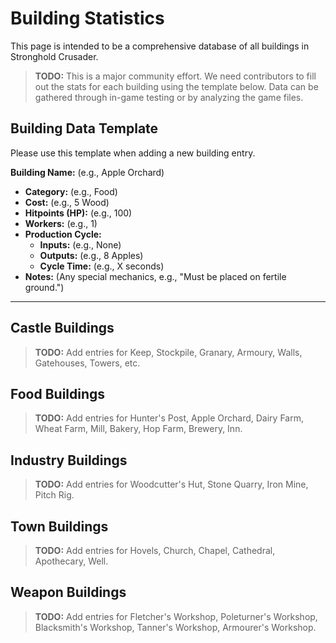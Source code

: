 # Building Statistics

This page is intended to be a comprehensive database of all buildings in Stronghold Crusader.

> **TODO:** This is a major community effort. We need contributors to fill out the stats for each building using the template below. Data can be gathered through in-game testing or by analyzing the game files.

## Building Data Template

Please use this template when adding a new building entry.

**Building Name:** (e.g., Apple Orchard)
* **Category:** (e.g., Food)
* **Cost:** (e.g., 5 Wood)
* **Hitpoints (HP):** (e.g., 100)
* **Workers:** (e.g., 1)
* **Production Cycle:**
    * **Inputs:** (e.g., None)
    * **Outputs:** (e.g., 8 Apples)
    * **Cycle Time:** (e.g., X seconds)
* **Notes:** (Any special mechanics, e.g., "Must be placed on fertile ground.")

---

## Castle Buildings
> **TODO:** Add entries for Keep, Stockpile, Granary, Armoury, Walls, Gatehouses, Towers, etc.

## Food Buildings
> **TODO:** Add entries for Hunter's Post, Apple Orchard, Dairy Farm, Wheat Farm, Mill, Bakery, Hop Farm, Brewery, Inn.

## Industry Buildings
> **TODO:** Add entries for Woodcutter's Hut, Stone Quarry, Iron Mine, Pitch Rig.

## Town Buildings
> **TODO:** Add entries for Hovels, Church, Chapel, Cathedral, Apothecary, Well.

## Weapon Buildings
> **TODO:** Add entries for Fletcher's Workshop, Poleturner's Workshop, Blacksmith's Workshop, Tanner's Workshop, Armourer's Workshop.